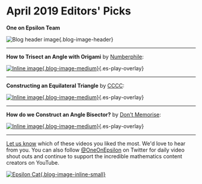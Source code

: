 # April 2019 Editors' Picks 

**One on Epsilon Team**

![Blog header image](https://es-app.com/assets/nswns1.jpg){.blog-image-header}


---
**How to Trisect an Angle with Origami** by [Numberphile](https://www.youtube.com/user/numberphile): 

[![Inline image](https://i.ytimg.com/vi/SL2lYcggGpc/mqdefault.jpg
){.blog-image-medium}](https://epsilonstream.com/video/cgggpc){.es-play-overlay}

---
**Constructing an Equilateral Triangle** by [CCCC](https://www.youtube.com/channel/UCX440GeRutiFNrkjuQAyw_A): 

[![Inline image](https://i.ytimg.com/vi/t-ZtoNhEYWQ/mqdefault.jpg
){.blog-image-medium}](https://epsilonstream.com/video/nheywq/){.es-play-overlay}


---
**How do we Construct an Angle Bisector?** by [Don't Memorise](https://www.youtube.com/channel/UCiTjCIT_9EXV1Wp1cY0zaUA): 

[![Inline image](https://i.ytimg.com/vi/_JpwlTasQJ8/mqdefault.jpg
){.blog-image-medium}](https://epsilonstream.com/video/tasqj8/){.es-play-overlay}

---

[Let us know](https://oneonepsilon.com/contact-us/) which of these videos you liked the most. We'd love to hear from you. You can also follow [@OneOnEpsilon](https://twitter.com/oneonepsilon) on Twitter for daily video shout outs and continue to support the incredible mathematics content creators on YouTube.

[![Epsilon Cat](https://es-app.com/blog-assets/epsilonCat.jpg){.blog-image-inline-small}](https://www.youtube.com/watch?v=7zZhs3nMYKw)